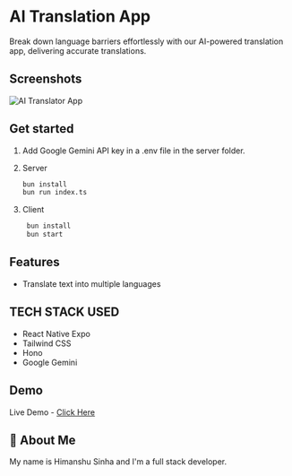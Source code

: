 # AI Translation App

Break down language barriers effortlessly with our AI-powered translation app, delivering accurate translations.

## Screenshots

![AI Translator App](https://github.com/user-attachments/assets/6864f38b-1341-4adb-89b0-909336935568)

## Get started

1. Add Google Gemini API key in a .env file in the server folder.

2. Server

   ```bash
   bun install
   bun run index.ts
   ```

3. Client

   ```bash
    bun install
    bun start
   ```

## Features

- Translate text into multiple languages

## TECH STACK USED

- React Native Expo
- Tailwind CSS
- Hono
- Google Gemini

## Demo

Live Demo - [Click Here](https://www.youtube.com/shorts/pKUknjRwhNQ)

## 🚀 About Me

My name is Himanshu Sinha and I'm a full stack developer.
